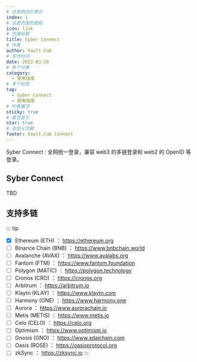 ```yaml
---
# 这是侧边栏索引
index: 1
# 这是页面的图标
icon: link
# 页面标题
title: Syber Connect
# 作者
author: Vault.Cab
# 写作时间
date: 2022-03-28
# 多个分类
category:
  - 使用指南
# 多个标签
tag:
  - Syber Connect
  - 使用指南
# 列表置顶
sticky: true
# 首页显示
star: true
# 自定义页脚
footer: Vault.Cab Connect
---
```

Syber Connect : 全网统一登录，兼容 web3 的多链登录和 web2 的 OpenID 等登录。

<!-- more -->

## Syber Connect
TBD

## 支持多链
::: tip
- [x] Ethereum (ETH) ： https://ethereum.org
- [ ] Binance Chain (BNB) ： https://www.bnbchain.world
- [ ] Avalanche (AVAX) ： https://www.avalabs.org
- [ ] Fantom (FTM) ： https://www.fantom.foundation
- [ ] Polygon (MATIC) ： https://polygon.technology
- [ ] Cronos (CRO) ： https://cronos.org
- [ ] Arbitrum ： https://arbitrum.io
- [ ] Klaytn (KLAY) ： https://www.klaytn.com
- [ ] Harmony (ONE) ： https://www.harmony.one
- [ ] Aurora ： https://www.aurorachain.io
- [ ] Metis (METIS) ： https://www.metis.io
- [ ] Celo (CELO) ： https://celo.org
- [ ] Optimism ： https://www.optimism.io
- [ ] Gnosis (GNO) ： https://www.xdaichain.com
- [ ] Oasis (ROSE) ： https://oasisprotocol.org
- [ ] zkSync ： https://zksync.io
:::